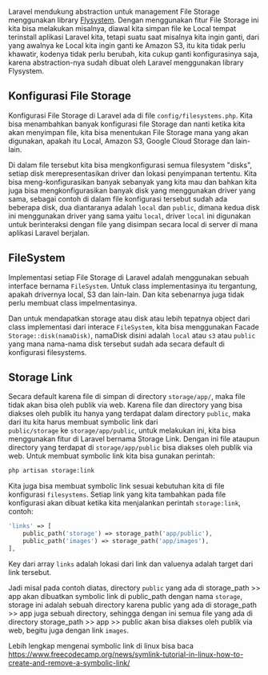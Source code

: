 Laravel mendukung abstraction untuk management File Storage menggunakan library [Flysystem](https://github.com/thephpleague/flysystem). Dengan menggunakan fitur File Storage ini kita bisa melakukan misalnya, diawal kita simpan file ke Local tempat terinstall aplikasi Laravel kita, tetapi suatu saat misalnya kita ingin ganti, dari yang awalnya ke Local kita ingin ganti ke Amazon S3, itu kita tidak perlu khawatir, kodenya tidak perlu berubah, kita cukup ganti konfigurasinya saja, karena abstraction-nya sudah dibuat oleh Laravel menggunakan library Flysystem.

## Konfigurasi File Storage

Konfigurasi File Storage di Laravel ada di file `config/filesystems.php`. Kita bisa menambahkan banyak konfigurasi file Storage dan nanti ketika kita akan menyimpan file, kita bisa menentukan File Storage mana yang akan digunakan, apakah itu Local, Amazon S3, Google Cloud Storage dan lain-lain.

Di dalam file tersebut kita bisa mengkonfigurasi semua filesystem "disks", setiap disk merepresentasikan driver dan lokasi penyimpanan tertentu. Kita bisa meng-konfigurasikan banyak sebanyak yang kita mau dan bahkan kita juga bisa mengkonfigurasikan banyak disk yang menggunakan driver yang sama, sebagai contoh di dalam file konfigurasi tersebut sudah ada beberapa disk, dua diantaranya adalah `local` dan `public`, dimana kedua disk ini menggunakan driver yang sama yaitu `local`, driver `local` ini digunakan untuk berinteraksi dengan file yang disimpan secara local di server di mana aplikasi Laravel berjalan.

## FileSystem

Implementasi setiap File Storage di Laravel adalah menggunakan sebuah interface bernama `FileSystem`. Untuk class implementasinya itu tergantung, apakah drivernya local, S3 dan lain-lain. Dan kita sebenarnya juga tidak perlu membuat class impelmentasinya.

Dan untuk mendapatkan storage atau disk atau lebih tepatnya object dari class implementasi dari interace `FileSystem`, kita bisa menggunakan Facade `Storage::disk(namaDisk)`, namaDisk disini adalah `local` atau `s3` atau `public` yang mana nama-nama disk tersebut sudah ada secara default di konfigurasi filesystems.

## Storage Link

Secara default karena file di simpan di directory `storage/app/`, maka file tidak akan bisa oleh publik via web. Karena file dan directory yang bisa diakses oleh publik itu hanya yang terdapat dalam directory `public`, maka dari itu kita harus membuat symbolic link dari `public/storage` ke `storage/app/public`, untuk melakukan ini, kita bisa menggunakan fitur di Laravel bernama Storage Link. Dengan ini file ataupun directory yang terdapat di `storage/app/public` bisa diakses oleh publik via web. Untuk membuat symbolic link kita bisa gunakan perintah:

```bash
php artisan storage:link
```

Kita juga bisa membuat symbolic link sesuai kebutuhan kita di file konfigurasi `filesystems`. Setiap link yang kita tambahkan pada file konfigurasi akan dibuat ketika kita menjalankan perintah `storage:link`, contoh:

```php
'links' => [
	public_path('storage') => storage_path('app/public'),
	public_path('images') => storage_path('app/images'),
],
```

Key dari array `links` adalah lokasi dari link dan valuenya adalah target dari link tersebut. 

Jadi misal pada contoh diatas, directory `public` yang ada di storage_path >> app akan dibuatkan symbolic link di public_path dengan nama `storage`, storage ini adalah sebuah directory karena public yang ada di storage_path >> app juga sebuah directory, sehingga dengan ini semua file yang ada di directory storage_path >> app >> public akan bisa diakses oleh publik via web, begitu juga dengan link `images`.

Lebih lengkap mengenai symbolic link di linux bisa baca https://www.freecodecamp.org/news/symlink-tutorial-in-linux-how-to-create-and-remove-a-symbolic-link/